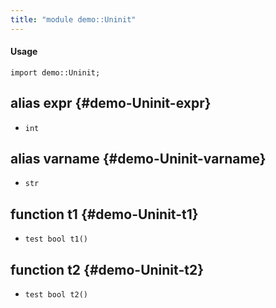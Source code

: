 ```yaml
---
title: "module demo::Uninit"
---
```


#### Usage

`import demo::Uninit;`


## alias expr {#demo-Uninit-expr}

* `int`

## alias varname {#demo-Uninit-varname}

* `str`

## function t1 {#demo-Uninit-t1}

* ``test bool t1()``

## function t2 {#demo-Uninit-t2}

* ``test bool t2()``

